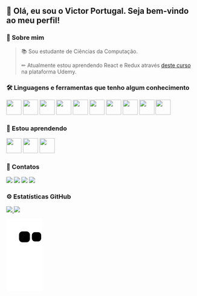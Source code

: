 ## 👋 Olá, eu sou o Victor Portugal. Seja bem-vindo ao meu perfil!

### 🚀 Sobre mim

>📚 Sou estudante de Ciências da Computação.
>
> ✏ Atualmente estou aprendendo React e Redux através [deste curso](https://www.udemy.com/course/react-redux-pt/) na plataforma Udemy.
>
<!--
>
>🌎 Acesse [meu site]() para ver um pouco mais sobre mim.
>

### 🖥 Alguns projetos
>🎴 [Jogo da memória]()
>
>🔲 [Gerador de QR Code]()
>
>📟 [Pokédex 1ª geração]()
-->


### 🛠 Linguagens e ferramentas que tenho algum conhecimento
  <img src="https://cdn.jsdelivr.net/gh/devicons/devicon/icons/html5/html5-original.svg" width="40" height="40"/> <img src="https://cdn.jsdelivr.net/gh/devicons/devicon/icons/css3/css3-original.svg" width="40" height="40"/> <img src="https://cdn.jsdelivr.net/gh/devicons/devicon/icons/javascript/javascript-original.svg" width="40" height="40"/> <img src="https://cdn.jsdelivr.net/gh/devicons/devicon/icons/typescript/typescript-original.svg" width="40" height="40"/> <img src="https://cdn.jsdelivr.net/gh/devicons/devicon/icons/vuejs/vuejs-original.svg" width="40" height="40"/> <img src="https://cdn.jsdelivr.net/gh/devicons/devicon/icons/php/php-original.svg" width="40" height="40"/> <img src="https://cdn.jsdelivr.net/gh/devicons/devicon/icons/laravel/laravel-plain.svg" width="40" height="40"/> <img src="https://cdn.jsdelivr.net/gh/devicons/devicon/icons/vscode/vscode-original.svg" width="40" height="40"/> <img src="https://cdn.jsdelivr.net/gh/devicons/devicon/icons/git/git-original.svg" width="40" height="40"/> <img src="https://cdn.jsdelivr.net/gh/devicons/devicon/icons/github/github-original-wordmark.svg" width="40" height="40"/>

### 📖 Estou aprendendo
  <img src="https://cdn.jsdelivr.net/gh/devicons/devicon/icons/react/react-original-wordmark.svg" width="40" height="40"/> <img src="https://cdn.jsdelivr.net/gh/devicons/devicon/icons/redux/redux-original.svg" width="40" height="40"/> <img src="https://cdn.jsdelivr.net/gh/devicons/devicon/icons/nextjs/nextjs-original-wordmark.svg" width="40" height="40"/>
                  

### 🤝 Contatos

<div>
	<a href="mailto:contato@seu-usuário-aqui" target="_blank"><img src="https://img.shields.io/badge/Gmail-D14836?style=for-the-badge&logo=gmail&logoColor=white"></a>
	<a href="https://www.linkedin.com/in/victorportugal8" target="_blank"><img src="https://img.shields.io/badge/-LinkedIn-%230077B5?style=for-the-badge&logo=linkedin&logoColor=white"></a>
	<a href="https://twitter.com/victorportugal_" target="_blank"><img src="https://img.shields.io/badge/Twitter-1DA1F2?style=for-the-badge&logo=twitter&logoColor=white"></a>
	<a href="https://instagram.com/seu-usuário-instagram-aqui" target="_blank"><img src="https://img.shields.io/badge/-Instagram-%23E4405F?style=for-the-badge&logo=instagram&logoColor=white"></a>   
</div>

### ⚙ Estatísticas GitHub

<div>
	<a href="https://github.com/victorportugal8">
	<img height="160em" src="https://github-readme-stats.vercel.app/api/top-langs/?username=victorportugal8&layout=compact&langs_count=6&theme=dark"/>
	<img height="160em" src="https://github-readme-stats.vercel.app/api?username=victorportugal8&show_icons=true&theme=dark&include_all_commits=true&count_private=true"/>
</div>

![Snake animation](https://github.com/victorportugal8/victorportugal8/blob/output/github-contribution-grid-snake.svg)
